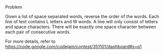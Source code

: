 
Problem

Given a list of space separated words, reverse the order of the words. Each line of text contains L letters and W words. A line will only consist of letters and space characters. There will be exactly one space character between each pair of consecutive words.

For more details, refer to https://code.google.com/codejam/contest/351101/dashboard#s=p1

